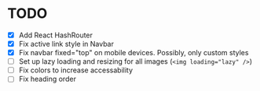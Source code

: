 # TODO

- [x] Add React HashRouter
- [x] Fix active link style in Navbar
- [x] Fix navbar fixed="top" on mobile devices. Possibly, only custom styles
- [ ] Set up lazy loading and resizing for all images (`<img loading="lazy" />`)
- [ ] Fix colors to increase accessability
- [ ] Fix heading order
